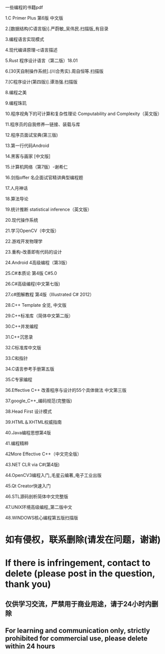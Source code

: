 一些编程的书籍pdf

1.C Primer Plus 第6版 中文版

2.[数据结构(C语言版)].严蔚敏_吴伟民.扫描版_有目录

3.编程语言实现模式

4.现代编译原理-c语言描述

5.Rust 程序设计语言（第二版）18.01

6.[30天自制操作系统].(川合秀实).周自恒等.扫描版

7.[C程序设计(第四版)].谭浩强.扫描版

8.编程之美

9.编程珠玑

10.程序视角下的可计算和复杂性理论 Computability and Complexity（英文版）

11.程序员的自我修养—链接、装载与库

12.程序员面试宝典(第三版)

13.第一行代码Android

14.黑客与画家 [中文版]

15.计算机网络（第7版）-谢希仁

16.剑指offer 名企面试官精讲典型编程题

17.人月神话

18.算法导论

19.统计推断 statistical inference（英文版）

20.现代操作系统

21.学习OpenCV（中文版）

22.游戏开发物理学

23.重构-改善即有代码的设计

24.Android 4高级编程（第3版）

25.C#本质论 第4版 C#5.0

26.C#高级编程(中文第七版)

27.c#图解教程 第4版（Illustrated C# 2012）

28.C++ Template 全览, 中文版

29.C++标准库（简体中文第二版）

30.C++并发编程

31.C++沉思录

32.C标准库中文版

33.C和指针

34.C语言参考手册第五版

35.C专家编程

36.Effective C++ 改善程序与设计的55个具体做法 中文第三版

37.google_C++_编码规范(完整版)

38.Head First 设计模式

39.HTML＆XHTML权威指南

40.Java编程思想第4版

41.编程精粹

42More Effective C++（中文完全版）

43.NET CLR via C#(第4版)

44.OpenCV3编程入门_毛星云编著_电子工业出版

45.Qt Creator快速入门

46.STL源码剖析简体中文完整版

47.UNIX环境高级编程_第二版中文

48.WINDOWS核心编程第五版扫描版

# 如有侵权，联系删除(请发在问题，谢谢)                

# If there is infringement, contact to delete (please post in the question, thank you)

## 仅供学习交流，严禁用于商业用途，请于24小时内删除

## For learning and communication only, strictly prohibited for commercial use, please delete within 24 hours
